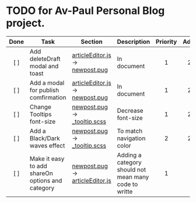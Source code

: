 # TODO for  **Av-Paul Personal Blog** project.
| Done  | Task                                             | Section                                                                                                   | Description                                           | Priority | AddedOn |
| :---: | ------------------------------------------------ | --------------------------------------------------------------------------------------------------------- | ----------------------------------------------------- | :------: | :-----: |
| [ ]   | Add deleteDraft modal and toast                  | [articleEditor.js](/src/js/articleEditor.js) -> [newpost.pug](/app_server/views/admin/newpost.pug)        | In document                                           | 1        | 27/08   |
| [ ]   | Add a modal for publish comfirmation             | [articleEditor.js](/src/js/articleEditor.js) -> [newpost.pug](/app_server/views/admin/newpost.pug)        | In document                                           | 1        | 27/08   |
| [ ]   | Change Tooltips font-size                        | [newpost.pug](/app_server/views/admin/newpost.pug) -> [_tooltip.scss](/src/sass/components/_tooltip.scss) | Decrease font-size                                    | 1        | 27/08   |
| [ ]   | Add a Black/Dark waves effect                    | [newpost.pug](/app_server/views/admin/newpost.pug) -> [_tooltip.scss](/src/sass/components/_tooltip.scss) | To match navigation color                             | 2        | 27/08   |
| [ ]   | Make it easy to add shareOn options and category | [newpost.pug](/app_server/views/admin/newpost.pug) -> [articleEditor.js](/src/js/articleEditor.js)        | Adding a category should not mean many code to writte | 1        | 2/09    |